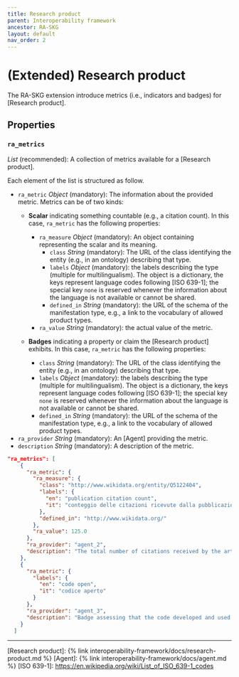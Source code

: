 ```yaml
---
title: Research product
parent: Interoperability framework
ancestor: RA-SKG
layout: default
nav_order: 2
---
```


# (Extended) Research product

The RA-SKG extension introduce metrics (i.e., indicators and badges) for [Research product].

## Properties

### `ra_metrics`
*List* (recommended): A collection of metrics available for a [Research product]. 

Each element of the list is structured as follow.
- `ra_metric` *Object* (mandatory): The information about the provided metric. Metrics can be of two kinds:
  - **Scalar** indicating something countable (e.g., a citation count). In this case, `ra_metric` has the following properties:
    - `ra_measure` *Object* (mandatory): An object containing representing the scalar and its meaning.
      - `class` *String* (mandatory): The URL of the class identifying the entity (e.g., in an ontology) describing that type.
      - `labels` *Object* (mandatory): the labels describing the type (multiple for multilingualism). 
    The object is a dictionary, the keys represent language codes following [ISO 639-1]; the special key `none` is reserved whenever the information about the language is not available or cannot be shared.
      - `defined_in` *String* (mandatory): the URL of the schema of the manifestation type, e.g., a link to the vocabulary of allowed product types.
    - `ra_value` *String* (mandatory): the actual value of the metric.
  
  - **Badges** indicating a property or claim the [Research product] exhibits. In this case, `ra_metric` has the following properties:
    - `class` *String* (mandatory): The URL of the class identifying the entity (e.g., in an ontology) describing that type.
    - `labels` *Object* (mandatory): the labels describing the type (multiple for multilingualism). 
    The object is a dictionary, the keys represent language codes following [ISO 639-1]; the special key `none` is reserved whenever the information about the language is not available or cannot be shared.
    - `defined_in` *String* (mandatory): the URL of the schema of the manifestation type, e.g., a link to the vocabulary of allowed product types.
- `ra_provider` *String* (mandatory): An [Agent] providing the metric.
- `description` *String* (mandatory): A description of the metric.


```json
"ra_metrics": [
    {
      "ra_metric": {
        "ra_measure": {
          "class": "http://www.wikidata.org/entity/Q5122404",
          "labels": {
            "en": "publication citation count",
            "it": "conteggio delle citazioni ricevute dalla pubblicazione"
          },
          "defined_in": "http://www.wikidata.org/"
        },
        "ra_value": 125.0
      },
      "ra_provider": "agent_2",
      "description": "The total number of citations received by the article in consideration. Citations and article metadata required to calculate the particular indicator are gathered by OpenCitations Index and OpenCitations Meta."
    },
    {
      "ra_metric": {
        "labels": {
          "en": "code open",
          "it": "codice aperto"
        }
      },
      "ra_provider": "agent_3",
      "description": "Badge assessing that the code developed and used within the article is open. Information gathered from."
    }
  ]
```

----
[Research product]: {% link interoperability-framework/docs/research-product.md %}
[Agent]: {% link interoperability-framework/docs/agent.md %}
[ISO 639-1]: https://en.wikipedia.org/wiki/List_of_ISO_639-1_codes